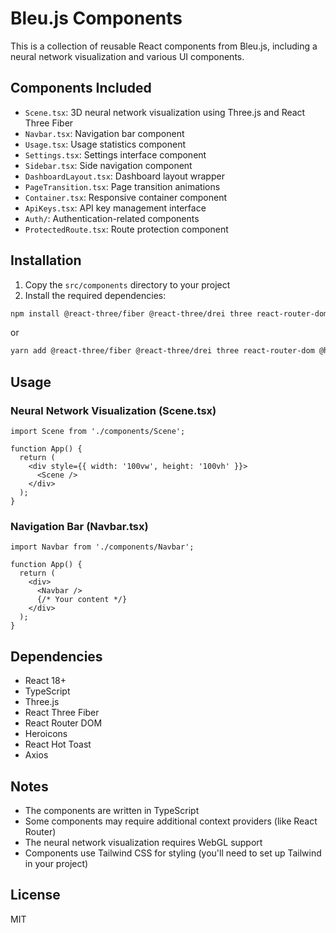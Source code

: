 # Bleu.js Components

This is a collection of reusable React components from Bleu.js, including a neural network visualization and various UI components.

## Components Included

- `Scene.tsx`: 3D neural network visualization using Three.js and React Three Fiber
- `Navbar.tsx`: Navigation bar component
- `Usage.tsx`: Usage statistics component
- `Settings.tsx`: Settings interface component
- `Sidebar.tsx`: Side navigation component
- `DashboardLayout.tsx`: Dashboard layout wrapper
- `PageTransition.tsx`: Page transition animations
- `Container.tsx`: Responsive container component
- `ApiKeys.tsx`: API key management interface
- `Auth/`: Authentication-related components
- `ProtectedRoute.tsx`: Route protection component

## Installation

1. Copy the `src/components` directory to your project
2. Install the required dependencies:

```bash
npm install @react-three/fiber @react-three/drei three react-router-dom @heroicons/react react-hot-toast axios
```

or

```bash
yarn add @react-three/fiber @react-three/drei three react-router-dom @heroicons/react react-hot-toast axios
```

## Usage

### Neural Network Visualization (Scene.tsx)

```tsx
import Scene from './components/Scene';

function App() {
  return (
    <div style={{ width: '100vw', height: '100vh' }}>
      <Scene />
    </div>
  );
}
```

### Navigation Bar (Navbar.tsx)

```tsx
import Navbar from './components/Navbar';

function App() {
  return (
    <div>
      <Navbar />
      {/* Your content */}
    </div>
  );
}
```

## Dependencies

- React 18+
- TypeScript
- Three.js
- React Three Fiber
- React Router DOM
- Heroicons
- React Hot Toast
- Axios

## Notes

- The components are written in TypeScript
- Some components may require additional context providers (like React Router)
- The neural network visualization requires WebGL support
- Components use Tailwind CSS for styling (you'll need to set up Tailwind in your project)

## License

MIT 